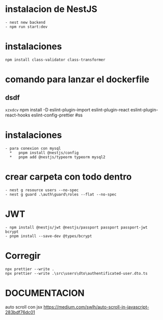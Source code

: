 # instalacion de NestJS

    - nest new backend
    - npm run start:dev

# instalaciones

    npm install class-validator class-transformer

# comando para lanzar el dockerfile

## dsdf

`xzxdcv`
npm install -D eslint-plugin-import eslint-plugin-react eslint-plugin-react-hooks eslint-config-prettier
#ss

# instalaciones

    - para conexion con mysql
      *   pnpm install @nestjs/config
      *   pnpm add @nestjs/typeorm typeorm mysql2

# crear carpeta con todo dentro

    - nest g resource users --no-spec
    - nest g guard .\auth\guard\roles --flat --no-spec
 
# JWT

    - npm install @nestjs/jwt @nestjs/passport passport passport-jwt bcrypt
    - pnpm install --save-dev @types/bcrypt

# Corregir

    npx prettier --write .
    npx prettier --write .\src\users\dto\authentificated-user.dto.ts



# DOCUMENTACION 
auto scroll con jsx
https://medium.com/swlh/auto-scroll-in-javascript-283bdf76dc01
